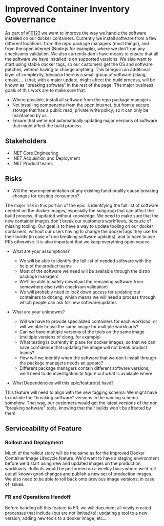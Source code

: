 # Improved Container Inventory Governance

As part of [#10123](https://github.com/dotnet/arcade/issues/10123) we want to improve the way we handle the software installed on our docker containers. Currently we install software from a few different locations: from the repo package managers (most things), and from the open internet (Node.js for example), where we don't run any checksums validation. We also currently don't have means to ensure that all the software we have installed is on supported versions. We also want to start using stable docker tags, so our customers get the OS and software patches, without having to change anything. This brings in an additional layer of complexity, because there is a small group of software (clang, cmake, ...) that, with a major update, might affect the build process, will be known as "breaking software" in the rest of the page. The major business goals of this work are to make sure that:

 - Where possible, install all software from the repo package managers
 - Not installing components from the open internet, but from a secure storage that has a public read, private write policy, so it can only be maintained by us
 - Ensure that we're not automatically updating major versions of software that might affect the build process

## Stakeholders

- .NET Core Engineering
- .NET Acquisition and Deployment
- .NET Product teams

## Risks

- Will the new implementation of any existing functionality cause breaking changes for existing consumers?

The major risk in this portion of the epic is identifying the full list of software needed on the docker images, especially the subgroup that can affect the build process, if updated without knowledge. We need to make sure that the new container images don't break our customers workflows, because of missing tooling. Our goal is to have a way to update tooling on our docker containers, without our users having to change the dockerTags they use for their builds (in case of non breaking software updates), and to have to use PRs otherwise. It is also important that we keep everything open source.

- What are your assumptions?
    - We will be able to identify the full list of needed software with the help of the product teams
    - Most of the software we need will be available through the distro package managers
    - We'll be able to safely download the remaining software from somewhere else (with checksum validation)
    - We will probably need to lock down access for updating our containers to dnceng, which means we will need a process through which people can ask for new software/updates

- What are your unknowns?
    - Will we have to provide specialized containers for each workload, or will we able to use the same image for multiple workloads?
    - Can we have multiple versions of the tools on the same image (multiple versions of clang, for example)
    - What testing is currently in place for docker images, so that we can have confidence that updating the image will not break product teams?
    - How will we identify when the software that we don't install through the package managers needs an update?
    - Different package managers contain different software versions, we'll need to do investigation to figure out what is available where

- What Dependencies will this epic/feature(s) have?

This feature will need to align with the new tagging schema. We might have to include the "breaking software" versions in the naming schema somehow. That way, our customers would get the latest versions of the non "breaking software" tools, knowing that their builds won't be affected by them.

## Serviceability of Feature

### Rollout and Deployment

Much of the rollout story will be the same as for the Improved Docker Container Image Lifecycle feature. We'd want to have a staging environment before we'd start using new and updated images on the production workloads. Rollouts would be performed on a weekly basis where we'd roll out all known good changes and publish a new set of production images. We also need to be able to roll back onto previous image versions, in case of issues.

### FR and Operations Handoff

Before handing off this feature to FR, we will document all newly created processes that include (but are not limited to): updating a tool to a new version, adding new tools to a docker image, etc...
